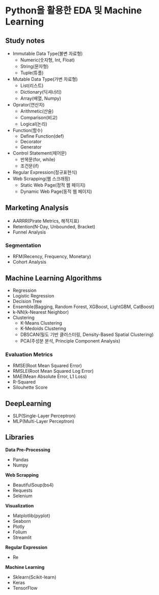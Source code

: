 # Python을 활용한 EDA 및 Machine Learning

## Study notes
- Immutable Data Type(불변 자료형)
  - Numeric(숫자형, Int, Float)
  - String(문자형)
  - Tuple(튜플)
- Mutable Data Type(가변 자료형)
  - List(리스트)
  - Dictionary(딕셔너리)
  - Array(배열, Numpy)
- Oprator(연산자)
  - Arithmetic(산술)
  - Comparison(비교)
  - Logical(논리)
- Function(함수)
  - Define Function(def)
  - Decorator
  - Generator
- Control Statement(제어문)
  - 반복문(for, while)
  - 조건문(if)
- Regular Expression(정규표현식)
- Web Scrapping(웹 스크래핑)
  - Static Web Page(정적 웹 페이지)
  - Dynamic Web Page(동적 웹 페이지)

## Marketing Analysis
- AARRR(Pirate Metrics, 해적지표)
- Retention(N-Day, Unbounded, Bracket)
- Funnel Analysis

### Segmentation
- RFM(Recency, Frequency, Monetary)
- Cohort Analysis

## Machine Learning Algorithms
- Regression
- Logistic Regression
- Decision Tree
- Ensemble(Bagging, Random Forest, XGBoost, LightGBM, CatBoost)
- k-NN(k-Nearest Neighbor)
- Clustering
  - K-Means Clustering
  - K-Medoids Clustering
  - DBSCAN(밀도 기반 클러스터링, Density-Based Spatial Clustering)
  - PCA(주성분 분석, Principle Component Analysis)

### Evaluation Metrics
  - RMSE(Root Mean Squared Error)
  - RMSLE(Root Mean Squared Log Error)
  - MAE(Mean Absolute Error, L1 Loss)
  - R-Squared
  - Silouhette Score

## DeepLearning
- SLP(Single-Layer Perceptron)
- MLP(Multi-Layer Perceptron)

## Libraries
**Data Pre-Processing**
- Pandas
- Numpy

**Web Scrapping**
- BeautifulSoup(bs4)
- Requests
- Selenium
  
**Visualization**
- Matplotlib(pyplot)
- Seaborn
- Plotly
- Folium
- Streamlit

**Regular Expression**
- Re

**Machine Learning**
- Sklearn(Scikit-learn)
- Keras
- TensorFlow